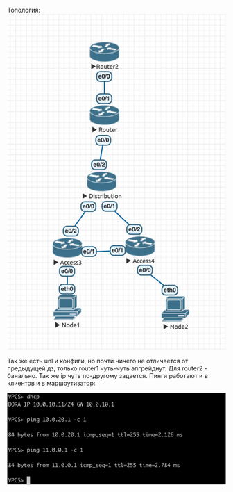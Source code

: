 Топология:
![Топология](img/topology.jpg)

Так же есть unl и конфиги, но почти ничего не отличается от предыдущей дз, только router1 чуть-чуть апгрейднут. Для router2 - банально. 
Так же ip чуть по-другому задается. Пинги работают и в клиентов и в маршрутизатор:

![Пинги](img/dhcp.jpg)